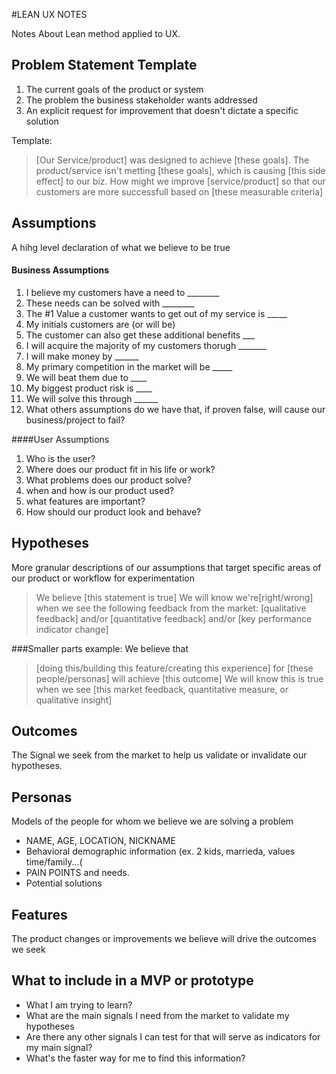 #LEAN UX NOTES

Notes About Lean method applied to UX.


Problem Statement Template
--------
1. The current goals of the product or system
2. The problem the business stakeholder wants addressed
3. An explicit request for improvement that doesn't dictate a specific solution

Template:

>[Our Service/product] was designed to achieve [these goals]. The product/service isn't metting [these goals], which is causing [this side  effect] to our biz. How might we improve [service/product] so that our customers are more successfull based on [these measurable criteria]


Assumptions
-------
A hihg level declaration of what we believe to be true

#### Business Assumptions
1. I believe my customers have a need to ________
2. These needs can be solved with ________
3. The #1 Value a customer wants to get out of my service is _____
4. My initials customers are (or will be)
5. The customer can also get these additional benefits ___
6. I will acquire the majority of my customers thorugh _______
7. I will make money by ______
8. My primary competition in the market will be _____
9. We will beat them due to ____
10. My biggest product risk is ____
11. We will solve this through ______
12. What others assumptions do we have that, if proven false, will cause our business/project to fail?
 

####User Assumptions
1. Who is the user?
2. Where does our product fit in his life or work?
3. What problems does our product solve?
4. when and how is our product used?
5. what features are important?
6. How should our product look and behave?


Hypotheses
-------
More granular descriptions of our assumptions that target specific areas of our product or workflow for experimentation

>We believe [this statement is true] We will know we're[right/wrong] when we see the following feedback from the market: [qualitative feedback] and/or [quantitative feedback] and/or [key performance indicator change]

###Smaller parts example:
We believe that
>[doing this/building this feature/creating this experience] for [these people/personas] will achieve [this outcome] We will know this is true when we see [this market feedback, quantitative measure, or qualitative insight]


Outcomes
-------
The Signal we seek from the market to help us validate or invalidate our hypotheses.

Personas
-------
Models of the people for whom we believe we are solving a problem


* NAME, AGE, LOCATION, NICKNAME
* Behavioral demographic information (ex. 2 kids, marrieda, values time/family...(
* PAIN POINTS and needs.
* Potential solutions
 

Features
-------
The product changes or improvements we believe will drive the outcomes we seek



What to include in a MVP or prototype
--------
* What I am trying to learn?
* What are the main signals I need from the market to validate my hypotheses
* Are there any other signals I can test for that will serve as indicators for my main signal?
* What's the faster way for me to find this information?
 



